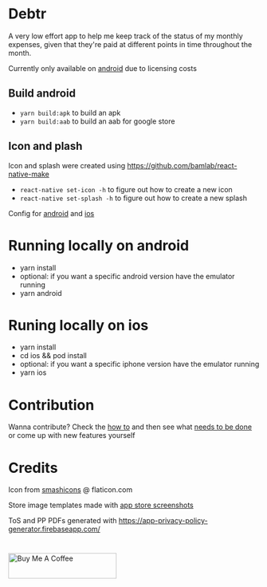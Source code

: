 # Debtr

A very low effort app to help me keep track of the status of my monthly expenses, given that they're paid at different points in time throughout the month.

Currently only available on [android](https://play.google.com/store/apps/details?id=com.debtr) due to licensing costs

## Build android

- `yarn build:apk` to build an apk
- `yarn build:aab` to build an aab for google store

## Icon and plash

Icon and splash were created using https://github.com/bamlab/react-native-make

- `react-native set-icon -h` to figure out how to create a new icon
- `react-native set-splash -h` to figure out how to create a new splash

Config for [android](https://github.com/crazycodeboy/react-native-splash-screen) and [ios](https://medium.com/@appstud/add-a-splash-screen-to-a-react-native-app-810492e773f9)

# Running locally on android

- yarn install
- optional: if you want a specific android version have the emulator running
- yarn android

# Runing locally on ios

- yarn install
- cd ios && pod install
- optional: if you want a specific iphone version have the emulator running
- yarn ios

# Contribution

Wanna contribute? Check the [how to](https://github.com/Ribeiro-Tiago/debtr/blob/master/CONTRIBUTING.md) and then see what [needs to be done](https://github.com/Ribeiro-Tiago/debtr/blob/master/TODO.md) or come up with new features yourself

# Credits

Icon from [smashicons](https://www.flaticon.com/authors/smashicons) @ flaticon.com

Store image templates made with [app store screenshots](https://www.appstorescreenshot.com/)

ToS and PP PDFs generated with https://app-privacy-policy-generator.firebaseapp.com/

#

<a href="https://www.buymeacoffee.com/ribeirotiago" target="_blank"><img src="https://cdn.buymeacoffee.com/buttons/default-violet.png" alt="Buy Me A Coffee" style="height: 51px !important;width: 217px !important;" ></a>
